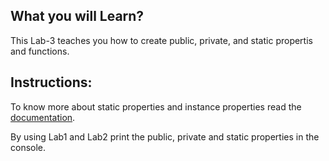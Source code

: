 ## What you will Learn?

This Lab-3 teaches you how to create public, private, and static propertis and functions.

## Instructions:
To know more about static properties and instance properties read the [documentation]().

By using Lab1 and Lab2 print the public, private and static properties in the console.

